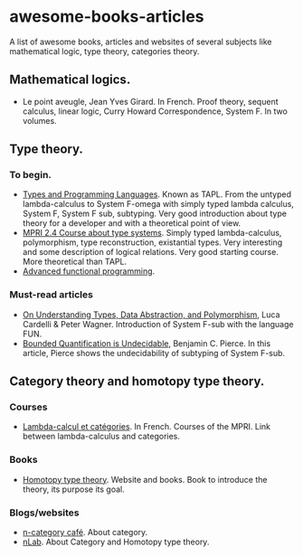 # awesome-books-articles

A list of awesome books, articles and websites of several subjects like mathematical logic, type theory, categories theory.

## Mathematical logics.

* Le point aveugle, Jean Yves Girard. In French. Proof theory, sequent calculus, linear logic, Curry Howard Correspondence, System F. In two volumes.

## Type theory.

### To begin.
* [Types and Programming Languages](https://www.cis.upenn.edu/~bcpierce/tapl/).
  Known as TAPL. From the untyped lambda-calculus to System F-omega with simply
  typed lambda calculus, System F, System F sub, subtyping. Very good
  introduction about type theory for a developer and with a theoretical point of
  view.
* [MPRI 2.4 Course about type systems](http://gallium.inria.fr/~remy/mpri/).
  Simply typed lambda-calculus, polymorphism, type reconstruction, existantial
  types. Very interesting and some description of logical relations. Very good
  starting course. More theoretical than TAPL.
* [Advanced functional
  programming](https://www.cl.cam.ac.uk/teaching/1617/L28/materials.html).

### Must-read articles

* [On Understanding Types, Data Abstraction, and Polymorphism](http://lucacardelli.name/Papers/OnUnderstanding.A4.pdf), Luca Cardelli & Peter Wagner. Introduction of System F-sub with the language FUN.
* [Bounded Quantification is Undecidable](http://www2.tcs.ifi.lmu.de/lehre/SS07/Typen/pierce93bounded.pdf), Benjamin C. Pierce. In this article, Pierce shows the undecidability of subtyping of System F-sub.

## Category theory and homotopy type theory.

### Courses
* [Lambda-calcul et catégories](https://www.irif.fr/~mellies/mpri-ens.html). In French. Courses of the MPRI. Link between lambda-calculus and categories.

### Books

* [Homotopy type theory](https://homotopytypetheory.org/). Website and books.
  Book to introduce the theory, its purpose its goal.

### Blogs/websites

* [n-category café](https://golem.ph.utexas.edu/category/). About category.
* [nLab](https://ncatlab.org/nlab/show/HomePage). About Category and Homotopy type theory.


